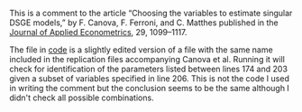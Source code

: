 This is a comment to the article “Choosing the variables to estimate singular DSGE models,” by F. Canova, F. Ferroni, and C. Matthes published in the [Journal of Applied Econometrics](http://onlinelibrary.wiley.com/journal/10.1002/(ISSN)1099-1255), 29, 1099–1117.

The file in [code](https://github.com/niskrev/commentCFM/tree/master/code) is a slightly edited version of a file with the same name included in the replication files accompanying Canova et al. Running it will check for identification of the parameters listed between lines 174 and 203 given a subset of variables specified in line 206. This is not the code I used in writing the comment but the conclusion seems to be the same although I didn't check all possible combinations.
